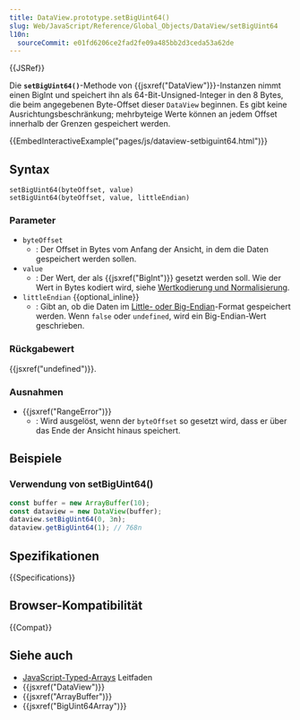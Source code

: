 ```yaml
---
title: DataView.prototype.setBigUint64()
slug: Web/JavaScript/Reference/Global_Objects/DataView/setBigUint64
l10n:
  sourceCommit: e01fd6206ce2fad2fe09a485bb2d3ceda53a62de
---
```


{{JSRef}}

Die **`setBigUint64()`**-Methode von {{jsxref("DataView")}}-Instanzen nimmt einen BigInt und speichert ihn als 64-Bit-Unsigned-Integer in den 8 Bytes, die beim angegebenen Byte-Offset dieser `DataView` beginnen. Es gibt keine Ausrichtungsbeschränkung; mehrbyteige Werte können an jedem Offset innerhalb der Grenzen gespeichert werden.

{{EmbedInteractiveExample("pages/js/dataview-setbiguint64.html")}}

## Syntax

```js-nolint
setBigUint64(byteOffset, value)
setBigUint64(byteOffset, value, littleEndian)
```

### Parameter

- `byteOffset`
  - : Der Offset in Bytes vom Anfang der Ansicht, in dem die Daten gespeichert werden sollen.
- `value`
  - : Der Wert, der als {{jsxref("BigInt")}} gesetzt werden soll. Wie der Wert in Bytes kodiert wird, siehe [Wertkodierung und Normalisierung](/de/docs/Web/JavaScript/Reference/Global_Objects/TypedArray#value_encoding_and_normalization).
- `littleEndian` {{optional_inline}}
  - : Gibt an, ob die Daten im [Little- oder Big-Endian](/de/docs/Glossary/Endianness)-Format gespeichert werden. Wenn `false` oder `undefined`, wird ein Big-Endian-Wert geschrieben.

### Rückgabewert

{{jsxref("undefined")}}.

### Ausnahmen

- {{jsxref("RangeError")}}
  - : Wird ausgelöst, wenn der `byteOffset` so gesetzt wird, dass er über das Ende der Ansicht hinaus speichert.

## Beispiele

### Verwendung von setBigUint64()

```js
const buffer = new ArrayBuffer(10);
const dataview = new DataView(buffer);
dataview.setBigUint64(0, 3n);
dataview.getBigUint64(1); // 768n
```

## Spezifikationen

{{Specifications}}

## Browser-Kompatibilität

{{Compat}}

## Siehe auch

- [JavaScript-Typed-Arrays](/de/docs/Web/JavaScript/Guide/Typed_arrays) Leitfaden
- {{jsxref("DataView")}}
- {{jsxref("ArrayBuffer")}}
- {{jsxref("BigUint64Array")}}
